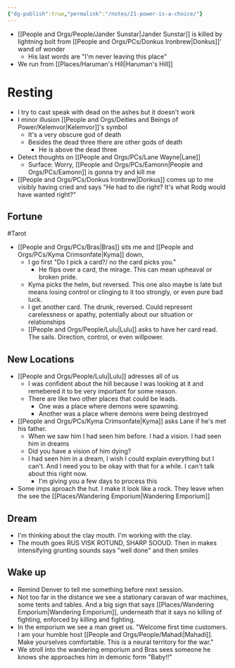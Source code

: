 ```yaml
---
{"dg-publish":true,"permalink":"/notes/21-power-is-a-choice/"}
---
```




- [[People and Orgs/People/Jander Sunstar\|Jander Sunstar]] is killed by  lightning bolt from [[People and Orgs/PCs/Donkus Ironbrew\|Donkus]]' wand of wonder
	- His last words are "I'm never leaving this place"
- We run from [[Places/Haruman's Hill\|Haruman's Hill]]

# Resting
- I try to cast speak with dead on the ashes but it doesn't work
- I minor illusion [[People and Orgs/Deities and Beings of Power/Kelemvor\|Kelemvor]]'s symbol
	- It's a very obscure god of death
	- Besides the dead three there are other gods of death
		- He is above the dead three
- Detect thoughts on [[People and Orgs/PCs/Lane Wayne\|Lane]]
	- Surface: Worry, [[People and Orgs/PCs/Eamonn\|People and Orgs/PCs/Eamonn]] is gonna try and kill me
- [[People and Orgs/PCs/Donkus Ironbrew\|Donkus]] comes up to me visibly having cried and says "He had to die right? It's what Rodg would have wanted right?"
## Fortune
#Tarot 
- [[People and Orgs/PCs/Bras\|Bras]] sits me and [[People and Orgs/PCs/Kyma Crimsonfate\|Kyma]] down, 
	- I go first "Do I pick a card?/ no the card picks you."
		- He flips over a card, the mirage. This can mean upheaval or broken pride. 
	- Kyma picks the helm, but reversed. This one also maybe is late but means losing control or clinging to it too strongly, or even pure bad luck. 
	- I get another card. The drunk, reversed. Could represent carelessness or apathy, potentially about our situation or relationships
	- [[People and Orgs/People/Lulu\|Lulu]] asks to have her card read. The sails. Direction, control, or even willpower. 
## New Locations
- [[People and Orgs/People/Lulu\|Lulu]] adresses all of us
	- I was confident about the hill because I was looking at it and remebered it to be very important for some reason. 
	- There are like two other places that could be leads. 
		- One was a place where demons were spawning. 
		- Another was a place where demons were being destroyed
- [[People and Orgs/PCs/Kyma Crimsonfate\|Kyma]] asks Lane if he's met his father. 
	- When we saw him I had seen him before. I had a vision. I had seen him in dreams
	- Did you have a vision of him dying? 
	- I had seen him in a dream, I wish I could explain everything but I can't. And I need you to be okay with that for a while. I can't talk about this right now. 
		- I'm giving you a few days to process this 
- Some imps aproach the hut. I make it look like a rock. They leave when the see the [[Places/Wandering Emporium\|Wandering Emporium]]
## Dream
- I'm thinking about the clay mouth. I'm working with the clay. 
- The mouth goes RUS VISK ROTUND, SHARP SOOUD. Then in makes intensifying grunting sounds says "well done" and then smiles

## Wake up
- Remind Denver to tell me something before next session. 
- Not too far in the distance we see a stationary caravan of war machines, some tents and tables. And a big sign that says [[Places/Wandering Emporium\|Wandering Emporium]], underneath that it says no killing of fighting, enforced by killing and fighting.
- In the emporium we see a man greet us. "Welcome first time customers. I am your humble host [[People and Orgs/People/Mahadi\|Mahadi]]. Make yourselves comfortable. This is a neural territory for the war."
- We stroll into the wandering emporium and Bras sees someone he knows she approaches him in demonic form "Baby!!"